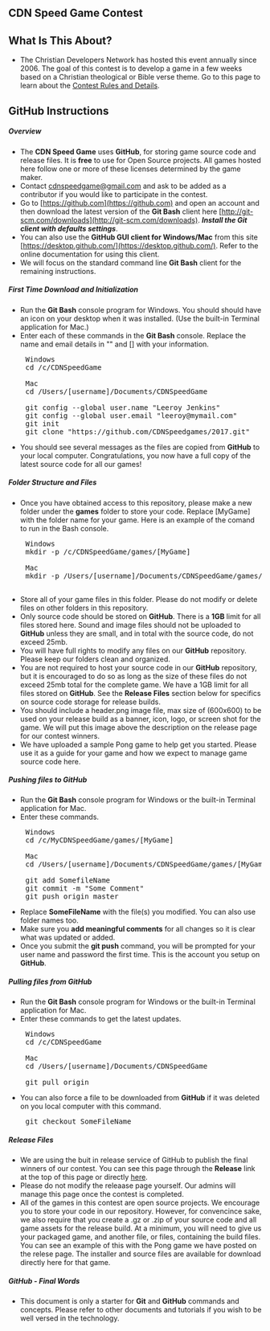 ## CDN Speed Game Contest

## What Is This About?

* The Christian Developers Network has hosted this event annually since 2006. The goal of this contest is to develop a game in a few weeks based on a Christian theological or Bible verse theme. Go to this page to learn about the [Contest Rules and Details](https://github.com/CDNSpeedgame/2017/wiki/2017-CDN-Speed-Game-Contest).

## GitHub Instructions

##### Overview

* The **CDN Speed Game** uses **GitHub**, for storing game source code and release files. It is **free** to use for Open Source projects. All games hosted here follow one or more of these licenses determined by the game maker.
* Contact <cdnspeedgame@gmail.com> and ask to be added as a contributor if you would like to participate in the contest.
* Go to [https://github.com](https://github.com) and open an account and then download the latest version of the **Git Bash** client here [http://git-scm.com/downloads](http://git-scm.com/downloads). ***Install the Git client with defaults settings***.
* You can also use the **GitHub GUI client for Windows/Mac** from this site [https://desktop.github.com/](https://desktop.github.com/). Refer to the online documentation for using this client.
* We will focus on the standard command line **Git Bash** client for the remaining instructions.

##### First Time Download and Initialization

* Run the **Git Bash** console program for Windows. You should should have an icon on your desktop when it was installed. (Use the built-in Terminal application for Mac.)
* Enter each of these commands in the **Git Bash** console. Replace the name and email details in "" and [] with your information.
<pre>
	Windows
	cd /c/CDNSpeedGame

	Mac
	cd /Users/[username]/Documents/CDNSpeedGame

	git config --global user.name "Leeroy Jenkins"
	git config --global user.email "leeroy@mymail.com"
	git init
	git clone "https://github.com/CDNSpeedgames/2017.git"
</pre>
* You should see several messages as the files are copied from **GitHub** to your local computer. Congratulations, you now have a full copy of the latest source code for all our games!

##### Folder Structure and Files

* Once you have obtained access to this repository, please make a new folder under the **games** folder to store your code. Replace [MyGame] with the folder name for your game. Here is an example of the comand to run in the Bash console.
<pre>
	Windows
	mkdir -p /c/CDNSpeedGame/games/[MyGame]

	Mac
	mkdir -p /Users/[username]/Documents/CDNSpeedGame/games/[MyGame]

</pre>
* Store all of your game files in this folder. Please do not modify or delete files on other folders in this repository.
* Only source code should be stored on **GitHub**. There is a **1GB** limit for all files stored here. Sound and image files should not be uploaded to **GitHub** unless they are small, and in total with the source code, do not exceed 25mb.
* You will have full rights to modify any files on our **GitHub** repository. Please keep our folders clean and organized.
* You are not required to host your source code in our **GitHub** repository, but it is encouraged to do so as long as the size of these files do not exceed 25mb total for the complete game. We have a 1GB limit for all files stored on **GitHub**. See the **Release Files** section below for specifics on source code storage for release builds.
* You should include a header.png image file, max size of (600x600) to be used on your release build as a banner, icon, logo, or screen shot for the game. We will put this image above the description on the release page for our contest winners.
* We have uploaded a sample Pong game to help get you started. Please use it as a guide for your game and how we expect to manage game source code here.

##### Pushing files to GitHub

* Run the **Git Bash** console program for Windows or the built-in Terminal application for Mac.
* Enter these commands.
<pre>
	Windows
	cd /c/MyCDNSpeedGame/games/[MyGame]

	Mac
	cd /Users/[username]/Documents/CDNSpeedGame/games/[MyGame]

	git add SomefileName
	git commit -m "Some Comment"
	git push origin master
</pre>
* Replace **SomeFileName** with the file(s) you modified. You can also use folder names too.
* Make sure you **add meaningful comments** for all changes so it is clear what was updated or added.
* Once you submit the **git push** command, you will be prompted for your user name and password the first time. This is the account you setup on **GitHub**.

##### Pulling files from GitHub

* Run the **Git Bash** console program for Windows or the built-in Terminal application for Mac.
* Enter these commands to get the latest updates.
<pre>
	Windows
	cd /c/CDNSpeedGame

	Mac
	cd /Users/[username]/Documents/CDNSpeedGame

	git pull origin
</pre>

* You can also force a file to be downloaded from **GitHub** if it was deleted on you local computer with this command.
<pre>
	git checkout SomeFileName
</pre>

##### Release Files

* We are using the buit in release service of GitHub to publish the final winners of our contest. You can see this page through the **Release** link at the top of this page or directly [here](https://github.com/CDNSpeedgame/2017/releases).
* Please do not modify the releaase page yourself. Our admins will manage this page once the contest is completed.
* All of the games in this contest are open source projects. We encourage you to store your code in our repository. However, for convencince sake, we also require that you create a .gz or .zip of your source code and all game assets for the release build. At a minimum, you will need to give us your packaged game, and another file, or files, containing the build files. You can see an example of this with the Pong game we have posted on the relese page. The installer and source files are available for download directly here for that game.

##### GitHub - Final Words

* This document is only a starter for **Git** and **GitHub** commands and concepts. Please refer to other documents and tutorials if you wish to be well versed in the technology.
